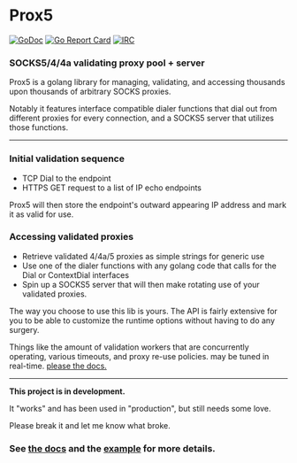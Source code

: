 # Prox5

[![GoDoc](https://godoc.org/git.tcp.direct/kayos/Prox5?status.svg)](https://pkg.go.dev/git.tcp.direct/kayos/Prox5) [![Go Report Card](https://goreportcard.com/badge/github.com/yunginnanet/Prox5)](https://goreportcard.com/report/github.com/yunginnanet/Prox5) [![IRC](https://img.shields.io/badge/ircd.chat-%23tcpdirect-blue.svg)](ircs://ircd.chat:6697/#tcpdirect)

### SOCKS5/4/4a validating proxy pool + server

  
Prox5 is a golang library for managing, validating, and accessing thousands upon thousands of arbitrary SOCKS proxies.

Notably it features interface compatible dialer functions that dial out from different proxies for every connection, and a SOCKS5 server that utilizes those functions.

---

### Initial validation sequence  
  
- TCP Dial to the endpoint
- HTTPS GET request to a list of IP echo endpoints
  
Prox5 will then store the endpoint's outward appearing IP address and mark it as valid for use.  
  

### Accessing validated proxies

 
 - Retrieve validated 4/4a/5 proxies as simple strings for generic use
 - Use one of the dialer functions with any golang code that calls for the Dial or ContextDial interfaces
 - Spin up a SOCKS5 server that will then make rotating use of your validated proxies.
 

 
The way you choose to use this lib is yours. The API is fairly extensive for you to be able to customize the runtime options without having to do any surgery.   
  
  Things like the amount of validation workers that are concurrently operating, various timeouts, and proxy re-use policies. may be tuned in real-time. [please the docs.](https://pkg.go.dev/git.tcp.direct/kayos/Prox5)

 ---
 
**This project is in development.** 

It "works" and has been used in "production", but still needs some love.

Please break it and let me know what broke.

### **See [the docs](https://pkg.go.dev/git.tcp.direct/kayos/Prox5) and the [example](example/main.go) for more details.**
